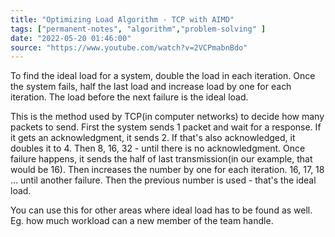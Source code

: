 ```yaml
---
title: "Optimizing Load Algorithm - TCP with AIMD"
tags: ["permanent-notes", "algorithm","problem-solving" ]
date: "2022-05-20 01:46:00"
source: "https://www.youtube.com/watch?v=2VCPmabnBdo"
---
```


To find the ideal load for a system, double the load in each iteration. Once the system fails, half the last load and increase load by one for each iteration. The load before the next failure is the ideal load.

This is the method used by TCP(in computer networks) to decide how many packets to send. First the system sends 1 packet and wait for a response. If it gets an acknowledgment, it sends 2. If that's also acknowledged, it doubles it to 4. Then 8, 16, 32 - until there is no acknowledgment. Once failure happens, it sends the half of last transmission(in our example, that would be 16). Then increases the number by one for each iteration. 16, 17, 18 ... until another failure. Then the previous number is used - that's the ideal load.

You can use this for other areas where ideal load has to be found as well. Eg. how much workload can a new member of the team handle. 

